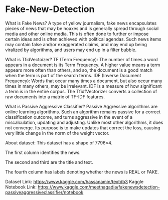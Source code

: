 # Fake-New-Detection

What is Fake News?
A type of yellow journalism, fake news encapsulates pieces of news that may be hoaxes and is generally spread through social media and other online media. This is often done to further or impose certain ideas and is often achieved with political agendas. Such news items may contain false and/or exaggerated claims, and may end up being viralized by algorithms, and users may end up in a filter bubble.

What is TfidVectoizer?
TF (Term Frequency): The number of times a word appears in a document is its Term Frequency. A higher value means a term appears more often than others, and so, the document is a good match when the term is part of the search terms.
IDF (Inverse Document Frequency): Words that occur many times a document, but also occur many times in many others, may be irrelevant. IDF is a measure of how significant a term is in the entire corpus.
The TfidfVectorizer converts a collection of raw documents into a matrix of TF-IDF features.

What is Passive Aggressive Classifier?
Passive Aggressive algorithms are online learning algorithms. Such an algorithm remains passive for a correct classification outcome, and turns aggressive in the event of a miscalculation, updating and adjusting. Unlike most other algorithms, it does not converge. Its purpose is to make updates that correct the loss, causing very little change in the norm of the weight vector.

About dataset:
This dataset has a shape of 7796×4.

The first column identifies the news.

The second and third are the title and text.

The fourth column has labels denoting whether the news is REAL or FAKE.

Dataset Link: https://www.kaggle.com/hassanamin/textdb3
Kaggle Notebook Link: https://www.kaggle.com/meetnagadia/fakenewsdetection-passiveaggressiveclassifier/notebook
